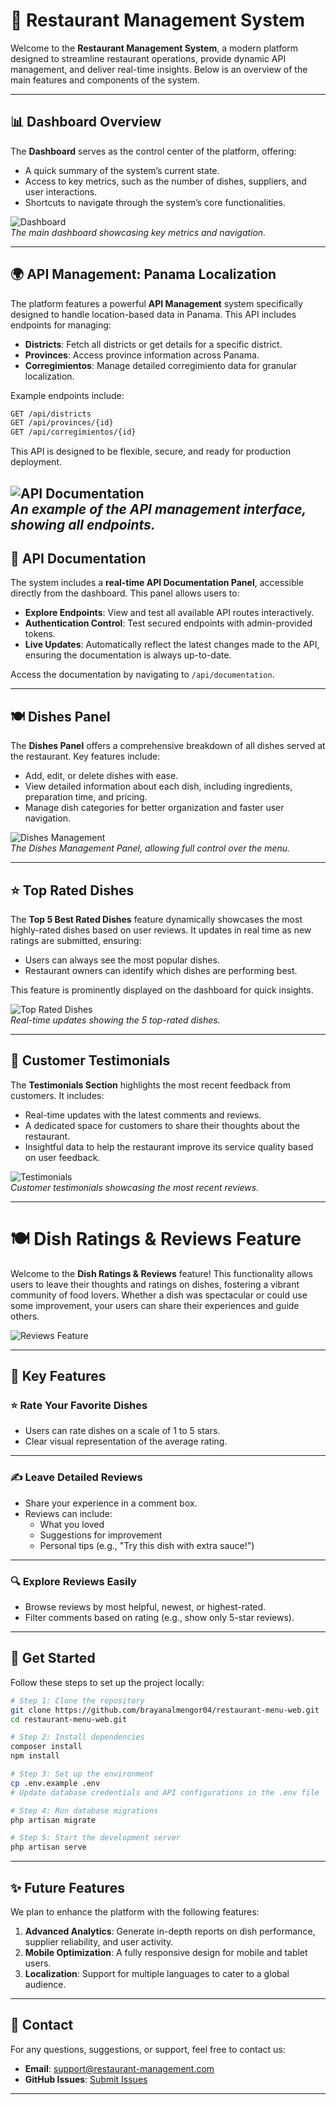 
# 🍴 Restaurant Management System

Welcome to the **Restaurant Management System**, a modern platform designed to streamline restaurant operations, provide dynamic API management, and deliver real-time insights. Below is an overview of the main features and components of the system.

---

## 📊 Dashboard Overview

The **Dashboard** serves as the control center of the platform, offering:
- A quick summary of the system’s current state.
- Access to key metrics, such as the number of dishes, suppliers, and user interactions.
- Shortcuts to navigate through the system’s core functionalities.

![Dashboard](github/media/screenshots/dasboard.png)  
*The main dashboard showcasing key metrics and navigation.*

---

## 🌍 API Management: Panama Localization

The platform features a powerful **API Management** system specifically designed to handle location-based data in Panama. This API includes endpoints for managing:
- **Districts**: Fetch all districts or get details for a specific district.
- **Provinces**: Access province information across Panama.
- **Corregimientos**: Manage detailed corregimiento data for granular localization.

Example endpoints include:
```bash
GET /api/districts
GET /api/provinces/{id}
GET /api/corregimientos/{id}
```

This API is designed to be flexible, secure, and ready for production deployment.

![API Documentation](github/media/screenshots/Api.png)  
*An example of the API management interface, showing all endpoints.*
---
## 📜 API Documentation

The system includes a **real-time API Documentation Panel**, accessible directly from the dashboard. This panel allows users to:
- **Explore Endpoints**: View and test all available API routes interactively.
- **Authentication Control**: Test secured endpoints with admin-provided tokens.
- **Live Updates**: Automatically reflect the latest changes made to the API, ensuring the documentation is always up-to-date.

Access the documentation by navigating to `/api/documentation`.

---

## 🍽️ Dishes Panel

The **Dishes Panel** offers a comprehensive breakdown of all dishes served at the restaurant. Key features include:
- Add, edit, or delete dishes with ease.
- View detailed information about each dish, including ingredients, preparation time, and pricing.
- Manage dish categories for better organization and faster user navigation.

![Dishes Management](github/media/screenshots/dishesGestion.png)  
*The Dishes Management Panel, allowing full control over the menu.*

---

## ⭐ Top Rated Dishes

The **Top 5 Best Rated Dishes** feature dynamically showcases the most highly-rated dishes based on user reviews. It updates in real time as new ratings are submitted, ensuring:
- Users can always see the most popular dishes.
- Restaurant owners can identify which dishes are performing best.

This feature is prominently displayed on the dashboard for quick insights.

![Top Rated Dishes](github/media/screenshots/toprating.png)  
*Real-time updates showing the 5 top-rated dishes.*

---

## 💬 Customer Testimonials

The **Testimonials Section** highlights the most recent feedback from customers. It includes:
- Real-time updates with the latest comments and reviews.
- A dedicated space for customers to share their thoughts about the restaurant.
- Insightful data to help the restaurant improve its service quality based on user feedback. 

![Testimonials](github/media/screenshots/apigestion.png)  
*Customer testimonials showcasing the most recent reviews.*

---

# 🍽️ **Dish Ratings & Reviews Feature**  

Welcome to the **Dish Ratings & Reviews** feature! This functionality allows users to leave their thoughts and ratings on dishes, fostering a vibrant community of food lovers. Whether a dish was spectacular or could use some improvement, your users can share their experiences and guide others.  

![Reviews Feature](github/media/screenshots/reviews.png)  

---

## 🚀 **Key Features**  

### ⭐ **Rate Your Favorite Dishes**
- Users can rate dishes on a scale of 1 to 5 stars.
- Clear visual representation of the average rating.  


---

### ✍️ **Leave Detailed Reviews**
- Share your experience in a comment box.  
- Reviews can include:  
  - What you loved  
  - Suggestions for improvement  
  - Personal tips (e.g., "Try this dish with extra sauce!")  

---

### 🔍 **Explore Reviews Easily**
- Browse reviews by most helpful, newest, or highest-rated.  
- Filter comments based on rating (e.g., show only 5-star reviews).  

---


## 🚀 Get Started

Follow these steps to set up the project locally:

```bash
# Step 1: Clone the repository
git clone https://github.com/brayanalmengor04/restaurant-menu-web.git
cd restaurant-menu-web.git

# Step 2: Install dependencies
composer install
npm install

# Step 3: Set up the environment
cp .env.example .env
# Update database credentials and API configurations in the .env file

# Step 4: Run database migrations
php artisan migrate

# Step 5: Start the development server
php artisan serve
```

---

## ✨ Future Features

We plan to enhance the platform with the following features:
1. **Advanced Analytics**: Generate in-depth reports on dish performance, supplier reliability, and user activity.
2. **Mobile Optimization**: A fully responsive design for mobile and tablet users.
3. **Localization**: Support for multiple languages to cater to a global audience.

---

## 📧 Contact

For any questions, suggestions, or support, feel free to contact us:
- **Email**: [support@restaurant-management.com](mailto:support@restaurant-management.com)
- **GitHub Issues**: [Submit Issues](https://github.com/your-username/restaurant-management-system/issues)

---
```
